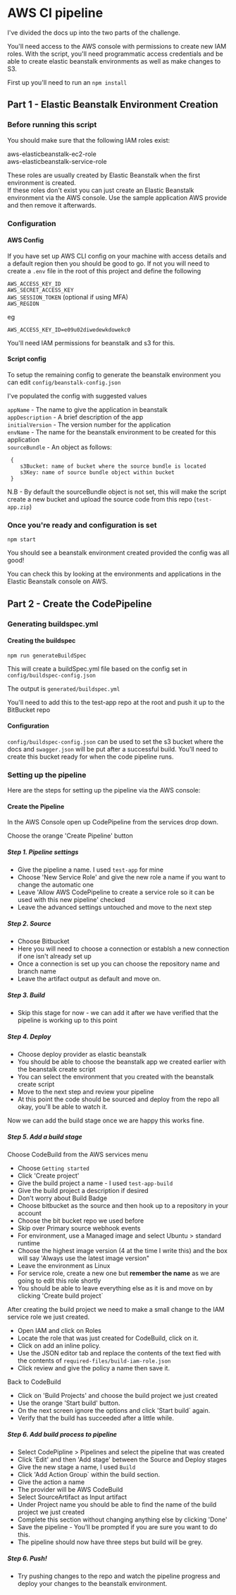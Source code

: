 # AWS CI pipeline

I've divided the docs up into the two parts of the challenge.

You'll need access to the AWS console with permissions to create new IAM roles.
With the script, you'll need programmatic access credentials and be able to create elastic beanstalk environments as well as make changes to S3.

First up you'll need to run an `npm install`

## Part 1 - Elastic Beanstalk Environment Creation

### Before running this script

You should make sure that the following IAM roles exist:

aws-elasticbeanstalk-ec2-role<br>
aws-elasticbeanstalk-service-role

These roles are usually created by Elastic Beanstalk when the first environment is created.<br>
If these roles don't exist you can just create an Elastic Beanstalk environment via the AWS console. Use the sample application AWS provide and then remove it afterwards.

### Configuration

#### AWS Config

If you have set up AWS CLI config on your machine with access details and a default region then you should be good to go. If not you will need to create a `.env` file in the root of this project and define the following

`AWS_ACCESS_KEY_ID`<br>
`AWS_SECRET_ACCESS_KEY`<br>
`AWS_SESSION_TOKEN` (optional if using MFA)<br>
`AWS_REGION`<br>

eg 

`AWS_ACCESS_KEY_ID=e09u02diwedewkdowekc0`

You'll need IAM permissions for beanstalk and s3 for this.

#### Script config

To setup the remaining config to generate the beanstalk environment you can edit `config/beanstalk-config.json`

I've populated the config with suggested values

`appName` - The name to give the application in beanstalk<br>
`appDescription` - A brief description of the app<br>
`initialVersion` - The version number for the application<br>
`envName` - The name for the beanstalk environment to be created for this application<br>
`sourceBundle` - An object as follows:<br>
```
 {
    s3Bucket: name of bucket where the source bundle is located
    s3Key: name of source bundle object within bucket
 }
```
N.B - By default the sourceBundle object is not set, this will make the script create a new bucket and upload the source code from this repo (`test-app.zip`)

### Once you're ready and configuration is set

`npm start`

You should see a beanstalk environment created provided the config was all good!

You can check this by looking at the environments and applications in the Elastic Beanstalk console on AWS.

## Part 2 - Create the CodePipeline

### Generating buildspec.yml

#### Creating the buildspec

`npm run generateBuildSpec`

This will create a buildSpec.yml file based on the config set in `config/buildspec-config.json`

The output is `generated/buildspec.yml`

You'll need to add this to the test-app repo at the root and push it up to the BitBucket repo

#### Configuration

`config/buildspec-config.json` can be used to set the s3 bucket where the docs and `swagger.json` will be put after a successful build. You'll need to create this bucket ready for when the code pipeline runs.

### Setting up the pipeline

Here are the steps for setting up the pipeline via the AWS console:

#### Create the Pipeline

In the AWS Console open up CodePipeline from the services drop down.

Choose the orange 'Create Pipeline' button

##### Step 1. Pipeline settings

- Give the pipeline a name. I used `test-app` for mine
- Choose 'New Service Role' and give the new role a name if you want to change the automatic one
- Leave 'Allow AWS CodePipeline to create a service role so it can be used with this new pipeline' checked
- Leave the advanced settings untouched and move to the next step

##### Step 2. Source

- Choose Bitbucket
- Here you will need to choose a connection or establsh a new connection if one isn't already set up
- Once a connection is set up you can choose the repository name and branch name
- Leave the artifact output as default and move on.

##### Step 3. Build

- Skip this stage for now - we can add it after we have verified that the pipeline is working up to this point

##### Step 4. Deploy

- Choose deploy provider as elastic beanstalk 
- You should be able to choose the beanstalk app we created earlier with the beanstalk create script
- You can select the environment that you created with the beanstalk create script
- Move to the next step and review your pipeline
- At this point the code should be sourced and deploy from the repo all okay, you'll be able to watch it.

Now we can add the build stage once we are happy this works fine.

##### Step 5. Add a build stage

Choose CodeBuild from the AWS services menu

- Choose `Getting started`
- Click 'Create project'
- Give the build project a name - I used `test-app-build`
- Give the build project a description if desired
- Don't worry about Build Badge
- Choose bitbucket as the source and then hook up to a repository in your account
- Choose the bit bucket repo we used before
- Skip over Primary source webhook events
- For environment, use a Managed image and select Ubuntu > standard runtime
- Choose the highest image version (4 at the time I write this) and the box will say 'Always use the latest image version"
- Leave the environment as Linux
- For service role, create a new one but **remember the name** as we are going to edit this role shortly
- You should be able to leave everything else as it is and move on by clicking 'Create build project`

After creating the build project we need to make a small change to the IAM service role we just created.

- Open IAM and click on Roles
- Locate the role that was just created for CodeBuild, click on it.
- Click on add an inline policy.
- Use the JSON editor tab and replace the contents of the text fied with the contents of `required-files/build-iam-role.json`
- Click review and give the policy a name then save it.

Back to CodeBuild

- Click on 'Build Projects' and choose the build project we just created
- Use the orange 'Start build' button.
- On the next screen ignore the options and click 'Start build` again.
- Verify that the build has succeeded after a little while.

##### Step 6. Add build process to pipeline

- Select CodePipline > Pipelines and select the pipeline that was created
- Click 'Edit' and then 'Add stage' between the Source and Deploy stages
- Give the new stage a name, I used `Build`
- Click 'Add Action Group` within the build section.
- Give the action a name
- The provider will be AWS CodeBuild
- Select SourceArtifact as Input artifact
- Under Project name you should be able to find the name of the build project we just created
- Complete this section without changing anything else by clicking 'Done' 
- Save the pipeline - You'll be prompted if you are sure you want to do this.
- The pipeline should now have three steps but build will be grey.


##### Step 6. Push!

- Try pushing changes to the repo and watch the pipeline progress and deploy your changes to the beanstalk environment.
